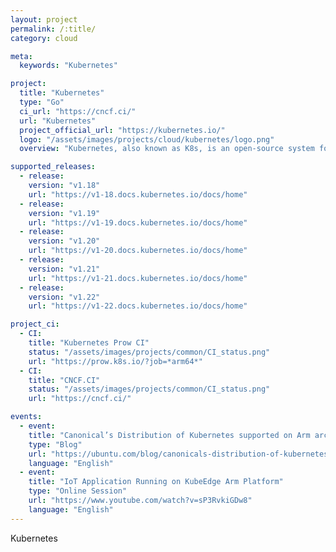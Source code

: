 ```yaml
---
layout: project
permalink: /:title/
category: cloud

meta:
  keywords: "Kubernetes"

project:
  title: "Kubernetes"
  type: "Go"
  ci_url: "https://cncf.ci/"
  url: "Kubernetes"
  project_official_url: "https://kubernetes.io/"
  logo: "/assets/images/projects/cloud/kubernetes/logo.png"
  overview: "Kubernetes, also known as K8s, is an open-source system for automating deployment, scaling, and management of containerized applications. It groups containers that make up an application into logical units for easy management and discovery. Kubernetes builds upon 15 years of experience of running production workloads at Google, combined with best-of-breed ideas and practices from the community."

supported_releases:
  - release:
    version: "v1.18"
    url: "https://v1-18.docs.kubernetes.io/docs/home"
  - release:
    version: "v1.19"
    url: "https://v1-19.docs.kubernetes.io/docs/home"
  - release:
    version: "v1.20"
    url: "https://v1-20.docs.kubernetes.io/docs/home"
  - release:
    version: "v1.21"
    url: "https://v1-21.docs.kubernetes.io/docs/home"
  - release:
    version: "v1.22"
    url: "https://v1-22.docs.kubernetes.io/docs/home"

project_ci:
  - CI:
    title: "Kubernetes Prow CI"
    status: "/assets/images/projects/common/CI_status.png"
    url: "https://prow.k8s.io/?job=*arm64*"
  - CI:
    title: "CNCF.CI"
    status: "/assets/images/projects/common/CI_status.png"
    url: "https://cncf.ci/"

events:
  - event:
    title: "Canonical’s Distribution of Kubernetes supported on Arm architecture"
    type: "Blog"
    url: "https://ubuntu.com/blog/canonicals-distribution-of-kubernetes-supported-on-arm-architecture"
    language: "English"
  - event:
    title: "IoT Application Running on KubeEdge Arm Platform"
    type: "Online Session"
    url: "https://www.youtube.com/watch?v=sP3RvkiGDw8"
    language: "English"
---
```


<p>Kubernetes</p>
